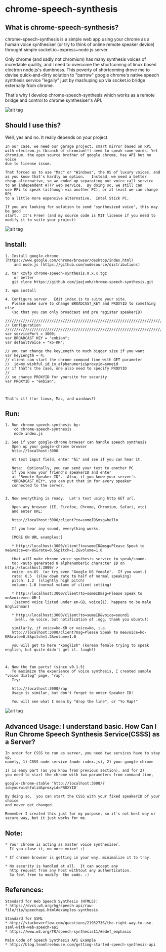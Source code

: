 # chrome-speech-synthesis

## What is chrome-speech-synthesis?

chrome-speech-synthesis is a simple web app using your chrome as a human voice 
synthesiser (or try to think of online remote speaker device) throught simple
socket.io+express+node.js server.  

Only chrome (and sadly not chromium) has many synthesis voices of incredable quality,
and I need to overcome the shortcoming of linux based electron node.js's dumbness.  This
poverty of shortcoming drove me to devise quick-and-dirty solution to "barrow" 
google chrome's native speech synthesis service "legally" just by mashuping up 
via socket.io bridge externally from chrome. 

That's why I develop chrome-speech-synthesis which works as a remote bridge and control 
to chrome synthesiser's API.

![alt tag](https://github.com/jaejunh/chrome-speech-synthesis/blob/master/doc/brainstroming.jpg)

	
## Should I use this?
	
Well, yes and no.  It really depends on your project.  
	
	In our case, we need our garage project, smart mirror based on RPi 
	with electron.js (branch of chromium!!) need to speak some words. Yet 
	chromium, the open source brother of google chrome, has API but no voice
	due to license issue.
	
	That forced us to use "Mac" or "Windows", the OS of luxury voices, and 
	as you know that's hardly an option.   Instead, we need a better 
	cheap alternative, so we ended up separating out voice call service 
	to an independent HTTP web service.  By doing so, we still can 
	use RPi to speak (although via another PC), or at least we can change RPi 
	to a little more expensive alternative,  Intel Stick PC.
	
	If you are looking for solution to send "synthesized voice", this may be good
	start.  It's Free! (and my source code is MIT license if you need to 
	modify it to suite your project)
	
![alt tag](https://github.com/jaejunh/chrome-speech-synthesis/blob/master/doc/usage.jpg)

## Install:

	1. Install google-chrome (https://www.google.com/chrome/browser/desktop/index.html) 
		and node.js (https://github.com/nodesource/distributions)

	2. tar xzvfp chrome-speech-synthesis.0.x.x.tgz
		or better 
	   git clone https://github.com/jaejunh/chrome-speech-synthesis.git

	3. npm install 

	4. Configure server.  Edit index.js to suite your site.  
	   Please make sure to change BROADCAST_KEY and PROXYID to something else 
	   (so that you can only broadcast and pre register speakerID)

	////////////////////////////////////////////////////////////////////////
	// Configuration
	////////////////////////////////////////////////////////////////////////
	var servicePort = 3000;          
	var BROADCAST_KEY = "embian";
	var defaultVoice = "ko-KR";

	// you can change the keyLength to much bigger size if you want
	var keyLength = 4;
	// client can start the chrome command line with GET parameter
	//  id=my_wishful_id_in_alphanumeric&proxyid=someid
	// if that's the case, one also need to specify PROXYID 
	// 
	// so change PROXYID for yoursite for security 
	var PROXYID = "embian";

	   
	
	That's it! (for linux, Mac, and windows?)

## Run:
	1. Run chrome-speech-synthesis by:
		cd chrome-speech-synthesis
		node index.js
	
	2. See if your google-chrome browser can handle speech synthesis
	   Open up your google-chrome browser 
	   http://localhost:3000

	   At text input field, enter "hi" and see if you can hear it.

	   Note:  Optionally, you can send your text to another PC
	   if you know your friend's speakerID and enter
	   at "Remote Speaker ID".  Also, if you know your server's 
	   *BROADCAST_KEY*, you can put that in for every speaker
	   connected to the server.


	3. Now everything is ready.  Let's test using http GET url.

	   Open any browser (IE, Firefox, Chrome, Chromium, Safari, etc)
	   and enter URL:
	
	   http://localhost:3000/client?to=someID&msg=hello

	   If you hear any sound, everything works.  

	   [MORE ON URL examples:]
	   
	   * http://localhost:3000/client?to=someID&msg=Please Speak to me&voice=en-US&rate=0.5&pitch=1.2&volume=1.0
	   
	   that will make chrome voice synthesis service to speak/sound.
	   to: <auto generated 8 alphanumberic character ID on http://localhost:3000/ >
	   voice: en-US  (or try even "Google US female".  If you want.)
	   rate: 0.5  (slow down rate to half of normal speaking)
	   pitch: 1.2  (slightly high pitch)
	   volume: 1.0 (normal volume of client setting)
	   
	   * http://localhost:3000/client?to=someIDmsg=Please Speak to me&voice=en-GB~1     
	   	(second voice listed under en-GB, voice[1], happens to be male Englishman)
	   		
	   * http://localhost:3000/client?to=sumeID&voice=sound1
		(well, no voice, but notification of .ogg, thank you ubuntu!)
						
	   similarly, if voice=ko-KR or voice=ko, i.e.  
	   http://localhost:3000/client?msg=Please Speak to me&voice=ko-KR&rate=0.5&pitch=1.2&volume=1.0
	
	   you will get to here "konglish" (korean female trying to speak english, but quite didn't get it. laugh!)
	 
	 

	4. Now the fun parts! (since v0.1.5)
	   To maximize the experience of voice synthesis, I created sample "voice dialog" page, "rap".
	   Try:
	
	   http://localhost:3000/rap
	   Usage is similar, but don't forget to enter Speaker ID!

	   You will see what I mean by "drop the line", or "Yo Rap!"
	   

![alt tag](https://github.com/jaejunh/chrome-speech-synthesis/blob/master/doc/rap.png)


## Advanced Usage:  I understand basic.  How Can I Run Chrome Speech Synthesis Service(CSSS) as a Server?
	
	In order for CSSS to run as server, you need two services have to stay up, 
	namely, 1) CSSS node service (node index.js), 2) your google chrome
	
	1) is easy part (as you know from previous section), and for 2)
	you need to start the chrome with two parameters from command line,

	google-chrome-stable 'http://localhost:3000/?id=yourwishfulid&proxyid=PROXYID'

	By doing so,  you can start the CSSS with your fixed speakerID of your choice
	and never get changed.

	Remember I created this just for my purpose, so it's not best way or
	secure way, but it just works for me.


## Note:
	* Your chrome is acting as master voice synthesiser.
	  If you close it, no more voice! :)

	* If chrome browser is getting in your way, minimalize it to tray.

	* No security is handled at all.  It can accept any
	  http request from any host withtout any authentication.
	  So feel free to modify  the code. :)

## References:  
	Standard for Web Speech Synthesis (HTML5): 
	* https://dvcs.w3.org/hg/speech-api/raw-file/tip/speechapi.html#examples-synthesis
	
	Standard for SSML
	* http://stackoverflow.com/questions/21952736/the-right-way-to-use-ssml-with-web-speech-api
	* https://www.w3.org/TR/speech-synthesis11/#edef_emphasis

	Main Code of Speech Synthesis API Example
	* http://blog.teamtreehouse.com/getting-started-speech-synthesis-api
